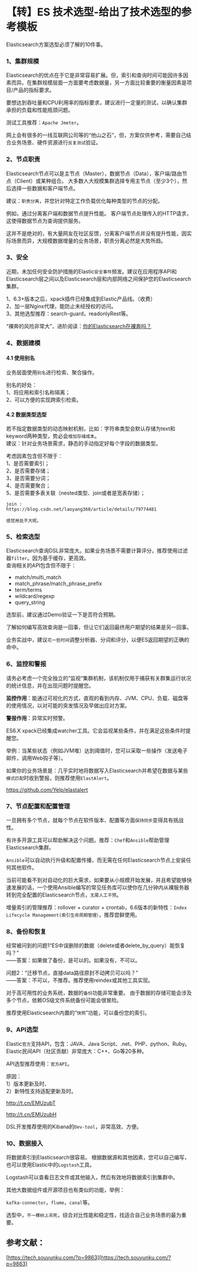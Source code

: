 # 【转】ES 技术选型-给出了技术选型的参考模板

Elasticsearch方案选型必须了解的10件事。

### 1、集群规模

Elasticsearch的优点在于它是非常容易扩展。但，索引和查询时间可能因许多因素而异。在集群规模层面一方面要考虑数据量，另一方面比较重要的衡量因素是项目/产品的指标要求。

要想达到吞吐量和CPU利用率的指标要求，建议进行一定量的测试，以确认集群承担的负载和性能瓶颈问题。

测试工具推荐：`Apache Jmeter`。

网上会有很多的一线互联网公司等的“他山之石”，但，方案仅供参考，需要自己结合业务场景、硬件资源进行`反复测试`验证。

### 2、节点职责

Elasticsearch节点可以是主节点（Master），数据节点（Data），客户端/路由节点（Client）或某种组合。 大多数人大规模集群选择专用主节点（至少3个），然后选择一些数据和客户端节点。

建议：`职责分离`，并您针对特定工作负载优化每种类型的节点的分配。

例如，通过分离客户端和数据节点提升性能。 客户端节点处理传入的HTTP请求，这使得数据节点为查询提供服务。

这并不是绝对的，有大量网友在社区反馈，分离客户端节点并没有提升性能，因实际场景而异，大规模数据增量的业务场景，职责分离必然是大势所趋。

### 3、安全

近期，未加任何安全防护措施的Elastic`安全事件`频发。建议在应用程序API和Elasticsearch层之间以及Elasticsearch层和内部网络之间保护您的Elasticsearch集群。

1、6.3+版本之后，xpack插件已经集成到Elastic产品线。（收费）  
2、加一层Nginx代理，能防止未经授权的访问。  
3、其他选型推荐：search-guard，readonlyRest等。

“裸奔的风险非常大”，进阶阅读：[你的Elasticsearch在裸奔吗？](http://mp.weixin.qq.com/s?__biz=MzI2NDY1MTA3OQ==&mid=2247484309&idx=1&sn=0f3921611ea97715cf616d2c13ba85a2&chksm=eaa82bbddddfa2aba7a54203a2a6a2a1041ef1ba3ed19dd24d953b526cab4b21539a04e4159e&scene=21#wechat_redirect)

### 4、数据建模

#### 4.1 使用别名

业务层面使用`别名`进行检索、聚合操作。

别名的好处：  
1、将应用和索引名称隔离；  
2、可以方便的实现跨索引检索。

#### 4.2 数据类型选型

若不指定数据类型的动态映射机制，比如：字符串类型会默认存储为text和keyword两种类型，势必会`增加存储成本`。  
建议：针对业务场景需求，静态的手动指定好每个字段的数据类型。

考虑因素包含但不限于：  
1、是否需要索引；  
2、是否需要存储；  
3、是否需要分词；  
4、是否需要聚合；  
5、是否需要多表关联（nested类型、join或者是宽表存储）；

```text
join :
https://blog.csdn.net/laoyang360/article/details/79774481

感觉用处不大呢。
```

### 5、检索选型

Elasticsearch查询DSL非常庞大。如果业务场景不需要计算评分，推荐使用过滤器`filter`。因为基于缓存，更高效。  
查询相关的API包含但不限于：

* match/multi\_match
* match\_phrase/match\_phrase\_prefix
* term/terms
* wildcard/regexp
* query\_string

选型前，建议通过Demo验证一下是否符合预期。

了解如何编写高效查询是一回事，但让它们返回最终用户期望的结果是另一回事。

业务实战中，建议`花一些时间`调整分析器、分词和评分，以便ES返回期望的正确的命中。

### 6、监控和警报

请务必考虑一个完全独立的“监视”集群机制，该机制仅用于捕获有关群集运行状况的统计信息，并在出现问题时提醒您。

**监控作用**：能通过可视化的方式，直观的看到内存、JVM、CPU、负载、磁盘等的使用情况，以对可能的突发情况及早做出应对方案。

**警报作用**：异常实时预警。

ES6.X xpack已经集成watcher工具。它会监视某些条件，并在满足这些条件时提醒您。

举例：当某些状态（例如JVM堆）达到阈值时，您可以采取一些操作（发送电子邮件，调用Web钩子等）。

如果你的业务场景是：几乎实时地将数据写入Elasticsearch并希望在数据与某些`模式匹配`时收到警报，则推荐使用`ElastAlert`。

https://github.com/Yelp/elastalert

### 7、节点配置和配置管理

一旦拥有多个节点，就每个节点在软件版本、配置等方面`保持同步`变得具有挑战性。

有许多开源工具可以帮助解决这个问题。推荐：`Chef`和`Ansible`帮助管理Elasticsearch集群。

`Ansible`可以自动执行升级和配置传播，而无需在任何Elasticsearch节点上安装任何其他软件。

当前可能看不到对自动化的巨大需求，如果要从小规模开始发展，并且希望能够快速发展的话，一个使用Ansible编写的常见任务库可以使你在几分钟内从裸服务器转到完全配置的Elasticsearch节点，`无需人工干预`。

增量索引的管理推荐：rollover + curator + crontab，6.6版本的新特性：`Index Lifecycle Management(索引生命周期管理）`，推荐尝鲜使用。

### 8、备份和恢复

经常被问到的问题1“ES中误删除的数据（delete或者delete\_by\_query）能恢复吗？”  
——答案：如果做了备份，是可以的。如果没有，不可以。

问题2：“迁移节点，直接data路径原封不动拷贝可以吗？”  
——答案：不可以，不推荐。推荐使用reindex或其他工具实现。

对于高可用性的业务系统，数据的`备份`功能非常重要。 由于数据的存储可能会涉及多个节点，依赖OS级文件系统备份可能会很冒险。

推荐使用Elasticsearch内置的“`快照`”功能，可以备份您的索引。

### 9、API选型

Elastic`官方`支持API，包含：JAVA、Java Script、.net、PHP、python、Ruby。  
Elastic民间API（社区贡献）非常庞大：C++、Go等20多种。

API选型推荐使用：`官方API`。

原因：  
1）版本更新及时、  
2）新特性支持适配更新及时。

http://t.cn/EMUzubT

http://t.cn/EMUzubH

DSL开发推荐使用的Kibana的`Dev-tool`，非常高效、方便。

### 10、数据接入

将数据索引到Elasticsearch很容易。 根据数据源和其他因素，您可以自己编写，也可以使用Elastic中的`Logstash`工具。

Logstash可以查看日志文件或其他输入，然后有效地将数据索引到集群中。

其他大数据组件或开源项目也有类似的功能，举例：

`kafka-connector`，`flume`，`canal`等。

选型中，`不一棵树上吊死`，综合对比性能和稳定性，找适合自己业务场景的最为重要。  




## 参考文献：

[https://tech.souyunku.com/?p=9863](https://tech.souyunku.com/?p=9863)


